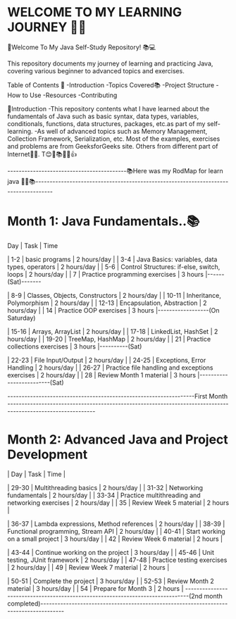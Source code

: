 
# WELCOME TO MY LEARNING JOURNEY 🐱‍🏍


🎇Welcome To My Java Self-Study Repository! 📚💻

This repository documents my journey of learning and practicing Java, covering various beginner to advanced topics and exercises.

Table of Contents 📑 
-Introduction -Topics Covered📚 
-Project Structure
-How to Use 
-Resources
-Contributing

🌟Introduction -This repository contents what I have learned about the fundamentals of Java such as basic syntax, data types, variables, conditionals, functions, data structures, packages, etc.as part of my self-learning. -As well of advanced topics such as Memory Management, Collection Framework, Serialization, etc. Most of the examples, exercises and problems are from GeeksforGeeks site. Others from different part of Internet🐱‍🏍. T😊🎇📚🐱‍🏍👍

------------------------------------------📚Here was my RodMap for learn java 🐱‍🏍📚------------------------------------------------------------------------------------

# Month 1: Java Fundamentals..📚

Day |	Task | Time

| 1-2 | basic programs | 2 hours/day |
| 3-4 | Java Basics: variables, data types, operators | 2 hours/day |
| 5-6 | Control Structures: if-else, switch, loops | 2 hours/day |
| 7 | Practice programming exercises | 3 hours |------(Sat)-------

| 8-9 | Classes, Objects, Constructors | 2 hours/day |
| 10-11 | Inheritance, Polymorphism | 2 hours/day |
| 12-13 | Encapsulation, Abstraction | 2 hours/day | 
| 14 | Practice OOP exercises | 3 hours |------------------(On Saturday)

| 15-16 | Arrays, ArrayList | 2 hours/day |
| 17-18 | LinkedList, HashSet | 2 hours/day |
| 19-20 | TreeMap, HashMap | 2 hours/day | 
| 21 | Practice collections exercises | 3 hours |----------(Sat)

| 22-23 | File Input/Output | 2 hours/day |
| 24-25 | Exceptions, Error Handling | 2 hours/day | 
| 26-27 | Practice file handling and exceptions exercises | 2 hours/day | 
| 28 | Review Month 1 material | 3 hours |-------------------------(Sat)

------------------------------------------------------------------First Month -------------------------------------------------------------------------------------------------------------

# Month 2: Advanced Java and Project Development

| Day |	Task | Time |

| 29-30 | Multithreading basics | 2 hours/day | 
| 31-32 | Networking fundamentals | 2 hours/day | 
| 33-34 | Practice multithreading and networking exercises | 2 hours/day |
| 35 | Review Week 5 material | 2 hours |

| 36-37 | Lambda expressions, Method references | 2 hours/day |
| 38-39 | Functional programming, Stream API | 2 hours/day | 
| 40-41 | Start working on a small project | 3 hours/day |
| 42 | Review Week 6 material | 2 hours |

| 43-44 | Continue working on the project | 3 hours/day |
| 45-46 | Unit testing, JUnit framework | 2 hours/day | 
| 47-48 | Practice testing exercises | 2 hours/day |
| 49 | Review Week 7 material | 2 hours |

| 50-51 | Complete the project | 3 hours/day |
| 52-53 | Review Month 2 material | 3 hours/day | 
| 54 | Prepare for Month 3 | 2 hours | 
-------------------------------------------------------------------------------(2nd month completed)--------------------------------------------------------------------------------------

